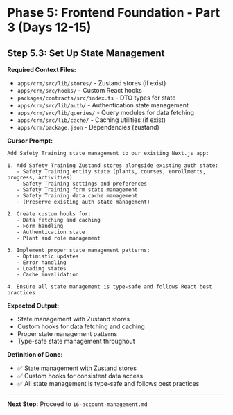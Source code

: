 # Phase 5: Frontend Foundation - Part 3 (Days 12-15)

## Step 5.3: Set Up State Management

**Required Context Files:**
- `apps/crm/src/lib/stores/` - Zustand stores (if exist)
- `apps/crm/src/hooks/` - Custom React hooks
- `packages/contracts/src/index.ts` - DTO types for state
- `apps/crm/src/lib/auth/` - Authentication state management
- `apps/crm/src/lib/queries/` - Query modules for data fetching
- `apps/crm/src/lib/cache/` - Caching utilities (if exist)
- `apps/crm/package.json` - Dependencies (zustand)

**Cursor Prompt:**

```
Add Safety Training state management to our existing Next.js app:

1. Add Safety Training Zustand stores alongside existing auth state:
   - Safety Training entity state (plants, courses, enrollments, progress, activities)
   - Safety Training settings and preferences
   - Safety Training form state management
   - Safety Training data cache management
   - (Preserve existing auth state management)

2. Create custom hooks for:
   - Data fetching and caching
   - Form handling
   - Authentication state
   - Plant and role management

3. Implement proper state management patterns:
   - Optimistic updates
   - Error handling
   - Loading states
   - Cache invalidation

4. Ensure all state management is type-safe and follows React best practices
```

**Expected Output:**

- State management with Zustand stores
- Custom hooks for data fetching and caching
- Proper state management patterns
- Type-safe state management throughout

**Definition of Done:**

- ✅ State management with Zustand stores
- ✅ Custom hooks for consistent data access
- ✅ All state management is type-safe and follows best practices

---

**Next Step:** Proceed to `16-account-management.md`